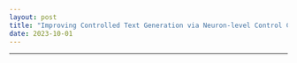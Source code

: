```yaml
---
layout: post
title: "Improving Controlled Text Generation via Neuron-level Control Codes"
date: 2023-10-01
---
```


---

<object data="{{ site.baseurl }}/_pdfs/Improving_Controlled_Text_Generation_via_Neuron_level_Control_Codes.pdf" width="1000" height="1000" type="application/pdf"></object>